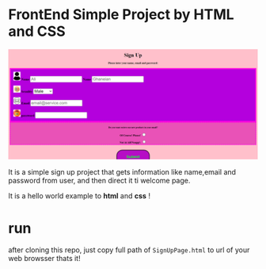 
# FrontEnd Simple Project by HTML and CSS

![page](pics/SignUp.png)

It is a simple sign up project that gets information like name,email and password from user, and then direct it ti welcome page.

It is a hello world example to **html** and **css** !

# run
after cloning this repo, just copy full path of `SignUpPage.html` to url of your web browsser
thats it!
